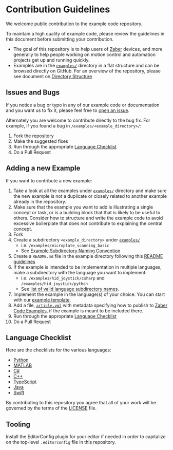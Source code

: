 # Contribution Guidelines

We welcome public contribution to the example code repository.

To maintain a high quality of example code, please review the guidelines in this document
before submitting your contribution.

- The goal of this repository is to help users of [Zaber](https://www.zaber.com) devices,
and more generally to help people working on motion control and automation projects
get up and running quickly.
- Examples are in the [`examples/`](../examples/) directory in a flat structure and can be browsed directly on GitHub.
For an overview of the repository, please see document on [Directory Structure](directory-structure.md)

## Issues and Bugs

If you notice a bug or typo in any of our example code or documentation and you want us to fix it,
please feel free to [open an issue](https://github.com/zabertech/zaber-examples/issues).

Alternately you are welcome to contribute directly to the bug fix.  For example, if you found a bug
in `/examples/<example_directory>/`:

1. Fork the repository
2. Make the suggested fixes
3. Run through the appropriate [Language Checklist](#language-checklist)
4. Do a Pull Request

## Adding a new Example

If you want to contribute a new example:

1. Take a look at all the examples under [`examples/`](../examples/) directory and make sure the new example
is not a duplicate or closely related to another example already in the repository.
2. Make sure that the example you want to add is illustrating a single concept or task,
or is a building block that that is likely to be useful to others.  Consider how to structure
and write the example code to avoid excessive boilerplate that does not contribute to explaining
the central concept.
3. Fork
4. Create a subdirectory `<example_directory>` under [`examples/`](../examples/)
    - i.e. `/examples/microplate_scanning_basic`
    - See [Example Subdirectory Naming Convention](example-subdirectory-naming.md)
5. Create a `README.md` file in the example directory following this [README guidelines](readme-guidelines.md)
6. If the example is intended to be implementation in multiple languages,
make a subdirectory with the language you want to implement:
    - i.e. `/examples/hid_joystick/csharp` and `/examples/hid_joystick/python`
    - See [list of valid language subdirectory names](directory-structure.md#language-subdirectories).
7. Implement the example in the language(s) of your choice.
You can start with our [example template](../examples/_template/).
8. Add a file, [`article.yml`](article_yml.md) with metadata specifying how to publish to
[Zaber Code Examples](https://software.zaber.com/examples), if the example is meant to be included there.
9. Run through the appropriate [Language Checklist](#language-checklist)
10. Do a Pull Request

## Language Checklist

Here are the checklists for the various languages:

- [Python](python.md)
- [MATLAB](matlab.md)
- [C#](csharp.md)
- [C++](cpp.md)
- [TypeScript](typescript.md)
- [Java](java.md)
- [Swift](swift.md)

By contributing to this repository you agree that all of your work will be governed by the terms of the [LICENSE](../LICENSE) file.

## Tooling

Install the EditorConfig plugin for your editor if needed in order to capitalize on the top-level `.editorconfig`
file in this repository.
